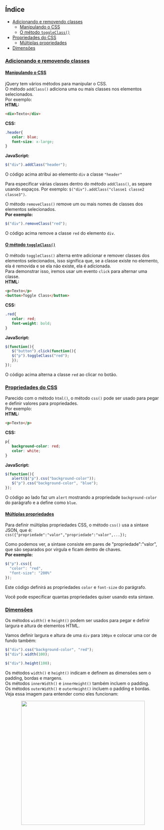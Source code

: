 ## Índice
- [Adicionando e removendo classes](#adicionando-e-removendo-classes)
   - [Manipulando o CSS](#manipulando-o-css)
   - [O método `toggleClass()`](#o-método-toggleClass)
- [Propriedades do CSS](#propriedades-do-css)
   - [Múltiplas propriedades](#múltiplas-propriedades)
- [Dimensões](#dimensões)

### [Adicionando e removendo classes](#índice)
#### [Manipulando o CSS](#índice)
jQuery tem vários métodos para manipular o CSS.<br>
O método `addClass()` adiciona uma ou mais classes nos elementos selecionados.<br>
Por exemplo:<br>
__HTML:__
```html
<div>Texto</div>
```
__CSS:__
```css
.header{
   color: blue;
   font-size: x-large;
}
```
__JavaScript:__
```javascript
$("div").addClass("header");
```
O código acima atribui ao elemento `div` a classe `"header"`

Para especificar várias classes dentro do método `addClass()`, as separe usando espaços. Por exemplo: `$("div").addClass("classe1 classe2 classe3")`.

O método `removeClass()` remove um ou mais nomes de classes dos elementos selecionados.<br>
__Por exemplo:__
```javascript
$("div").removeClass("red");
```
O código acima remove a classe `red` do elemento `div`.

#### [O método `toggleClass()`](#índice)
O método `toggleClass()` alterna entre adicionar e remover classes dos elementos selecionados, isso significa que, se a classe existe no elemento, ela é removida e se ela não existe, ela é adicionada.<br>Para demonstrar isso, iremos usar um evento `click` para alternar uma classe.<br>__HTML:__
```html
<p>Texto</p>
<button>Toggle Class</button>
```
__CSS:__
```css
.red{
   color: red;
   font-weight: bold;
}
```
__JavaScript:__
```javascript
$(function(){
   $("button").click(function(){
   $("p").toggleClass("red");
   });
});
```
O código acima alterna a classe `red` ao clicar no botão.

### [Propriedades do CSS](#índice)
Parecido com o método `html()`, o método `css()` pode ser usado para pegar e definir valores para propriedades.<br>
Por exemplo:<br>
__HTML:__
```html
<p>Texto</p>
```
__CSS:__
```css
p{
   background-color: red;
   color: white;
}
```
__JavaScript:__
```javascript
$(function(){
   alert($("p").css("background-color"));
   $("p").css("background-color", "blue");
});
```

O código ao lado faz um `alert` mostrando a propriedade `background-color` do parágrafo e a define como `blue`.

#### [Múltiplas propriedades](#índice)
Para definir múltiplas propriedades CSS, o método `css()` usa a sintaxe JSON, que é:<br>`css({"propriedade":"valor","propriedade":"valor",...});`

Como podemos ver, a sintaxe consiste em pares de "propriedade":"valor", que são separados por vírgula e ficam dentro de chaves.<br>
__Por exemplo:__

```javascript
$("p").css({
  "color": "red",
  "font-size": "200%"
});
```

Este código definirá as propriedades `color` e `font-size` do parágrafo.

Você pode especificar quantas propriedades quiser usando esta sintaxe.

### [Dimensões](#índice)
Os métodos `width()` e `height()` podem ser usados para pegar e definir largura e altura de elementos HTML.

Vamos definir largura e altura de uma `div` para `100px` e colocar uma cor de fundo também:

```javascript
$("div").css("background-color", "red");
$("div").width(100);

$("div").height(100);
```

Os métodos `width()` e `height()` indicam e definem as dimensões sem o padding, bordas e margens.<br>
Os métodos `innerWidth()` e `innerHeight()` também incluem o padding.<br>
Os métodos `outerWidth()` e `outerHeight()` incluem o padding e bordas.<br>
Veja essa imagem para entender como eles funcionam:

<p align="center">
  <img src="https://i.imgur.com/hZYW8q8.png" width=400 />
</p>
<!--stackedit_data:
eyJoaXN0b3J5IjpbMzUzMDk4MDk5XX0=
-->